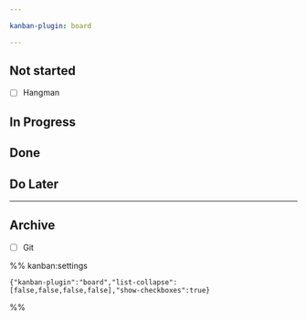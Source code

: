 ```yaml
---

kanban-plugin: board

---
```


## Not started

- [ ] Hangman


## In Progress



## Done



## Do Later



***

## Archive

- [ ] Git

%% kanban:settings
```
{"kanban-plugin":"board","list-collapse":[false,false,false,false],"show-checkboxes":true}
```
%%